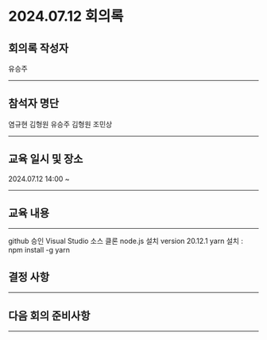 

# 2024.07.12 회의록
## 회의록 작성자
유승주
***
## 참석자 명단
염규현
김형원
유승주
김형원
조민상
***
## 교육 일시 및 장소
2024.07.12 14:00 ~



***
## 교육 내용
***

github 승인
Visual Studio 소스 클론
node.js 설치 version 20.12.1
yarn 설치 : npm install -g yarn


## 결정 사항



***
## 다음 회의 준비사항



***
